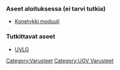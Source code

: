 ### Aseet aloituksessa (ei tarvi tutkia)

- [Konetykki moduuli](UGV_Varusteet/Aseet/Konetykin_moduuli "wikilink")

### Tutkittavat aseet

- [UVLG](UGV_Varusteet/Aseet/UVLG "wikilink")

[Category:Varusteet](Category:Varusteet "wikilink") [Category:UGV
Varusteet](Category:UGV_Varusteet "wikilink")